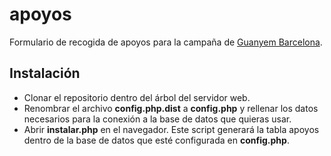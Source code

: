 apoyos
======

Formulario de recogida de apoyos para la campaña de [Guanyem Barcelona](https://guanyembarcelona.cat/es/firma/).

Instalación
-----------

*  Clonar el repositorio dentro del árbol del servidor web.
*  Renombrar el archivo **config.php.dist** a **config.php** y rellenar los datos necesarios para la conexión a la base de datos que quieras usar.
*  Abrir **instalar.php** en el navegador. Este script generará la tabla apoyos dentro de la base de datos que esté configurada en **config.php**.


